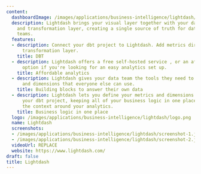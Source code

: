 ```yaml
---
content:
  dashboardImage: /images/applications/business-intelligence/lightdash/dashboard.jpg
  description: Lightdash brings your visual layer together with your data modelling
    and transformation layer, creating a single source of truth for data metrics for
    teams.
  features:
  - description: Connect your dbt project to Lightdash. Add metrics directly in your
      transformation layer.
    title: DBT
  - description: Lightdash offers a free self-hosted service , or an affordable cloud-service
      option if you're looking for an easy analytics set up.
    title: Affordable analytics
  - description: Lightdash gives your data team the tools they need to build metrics
      and dimensions that everyone else can use.
    title: Building blocks to answer their own data
  - description: Lightdash lets you define your metrics and dimensions directly in
      your dbt project, keeping all of your business logic in one place and increasing
      the context around your analytics.
    title: Business logic in one place
  logo: /images/applications/business-intelligence/lightdash/logo.png
  name: Lightdash
  screenshots:
  - /images/applications/business-intelligence/lightdash/screenshot-1.jpg
  - /images/applications/business-intelligence/lightdash/screenshot-2.jpg
  videoUrl: REPLACE
  website: https://www.lightdash.com/
draft: false
title: Lightdash
---
```


